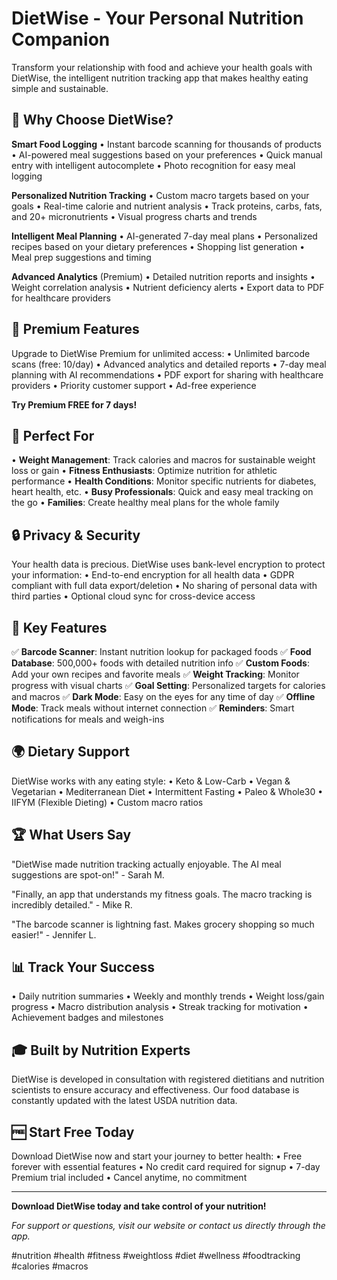 # DietWise - Your Personal Nutrition Companion

Transform your relationship with food and achieve your health goals with DietWise, the intelligent nutrition tracking app that makes healthy eating simple and sustainable.

## 🌟 Why Choose DietWise?

**Smart Food Logging**
• Instant barcode scanning for thousands of products
• AI-powered meal suggestions based on your preferences
• Quick manual entry with intelligent autocomplete
• Photo recognition for easy meal logging

**Personalized Nutrition Tracking**
• Custom macro targets based on your goals
• Real-time calorie and nutrient analysis
• Track proteins, carbs, fats, and 20+ micronutrients
• Visual progress charts and trends

**Intelligent Meal Planning**
• AI-generated 7-day meal plans
• Personalized recipes based on your dietary preferences
• Shopping list generation
• Meal prep suggestions and timing

**Advanced Analytics** (Premium)
• Detailed nutrition reports and insights
• Weight correlation analysis
• Nutrient deficiency alerts
• Export data to PDF for healthcare providers

## 💎 Premium Features

Upgrade to DietWise Premium for unlimited access:
• Unlimited barcode scans (free: 10/day)
• Advanced analytics and detailed reports
• 7-day meal planning with AI recommendations
• PDF export for sharing with healthcare providers
• Priority customer support
• Ad-free experience

**Try Premium FREE for 7 days!**

## 🎯 Perfect For

• **Weight Management**: Track calories and macros for sustainable weight loss or gain
• **Fitness Enthusiasts**: Optimize nutrition for athletic performance
• **Health Conditions**: Monitor specific nutrients for diabetes, heart health, etc.
• **Busy Professionals**: Quick and easy meal tracking on the go
• **Families**: Create healthy meal plans for the whole family

## 🔒 Privacy & Security

Your health data is precious. DietWise uses bank-level encryption to protect your information:
• End-to-end encryption for all health data
• GDPR compliant with full data export/deletion
• No sharing of personal data with third parties
• Optional cloud sync for cross-device access

## 📱 Key Features

✅ **Barcode Scanner**: Instant nutrition lookup for packaged foods
✅ **Food Database**: 500,000+ foods with detailed nutrition info
✅ **Custom Foods**: Add your own recipes and favorite meals
✅ **Weight Tracking**: Monitor progress with visual charts
✅ **Goal Setting**: Personalized targets for calories and macros
✅ **Dark Mode**: Easy on the eyes for any time of day
✅ **Offline Mode**: Track meals without internet connection
✅ **Reminders**: Smart notifications for meals and weigh-ins

## 🌍 Dietary Support

DietWise works with any eating style:
• Keto & Low-Carb
• Vegan & Vegetarian
• Mediterranean Diet
• Intermittent Fasting
• Paleo & Whole30
• IIFYM (Flexible Dieting)
• Custom macro ratios

## 🏆 What Users Say

"DietWise made nutrition tracking actually enjoyable. The AI meal suggestions are spot-on!" - Sarah M.

"Finally, an app that understands my fitness goals. The macro tracking is incredibly detailed." - Mike R.

"The barcode scanner is lightning fast. Makes grocery shopping so much easier!" - Jennifer L.

## 📊 Track Your Success

• Daily nutrition summaries
• Weekly and monthly trends
• Weight loss/gain progress
• Macro distribution analysis
• Streak tracking for motivation
• Achievement badges and milestones

## 🎓 Built by Nutrition Experts

DietWise is developed in consultation with registered dietitians and nutrition scientists to ensure accuracy and effectiveness. Our food database is constantly updated with the latest USDA nutrition data.

## 🆓 Start Free Today

Download DietWise now and start your journey to better health:
• Free forever with essential features
• No credit card required for signup
• 7-day Premium trial included
• Cancel anytime, no commitment

---

**Download DietWise today and take control of your nutrition!**

*For support or questions, visit our website or contact us directly through the app.*

#nutrition #health #fitness #weightloss #diet #wellness #foodtracking #calories #macros
